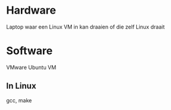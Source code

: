 # Hardware
Laptop waar een Linux VM in kan draaien of die zelf Linux draait

# Software
VMware
Ubuntu VM

## In Linux

gcc, make
